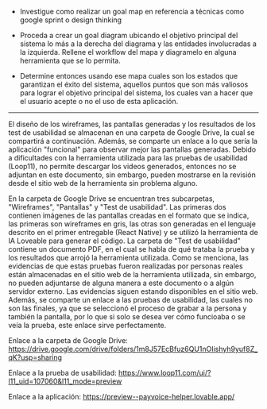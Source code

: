 - Investigue como realizar un goal map en referencia a técnicas como google sprint o design thinking

- Proceda a crear un goal diagram ubicando el objetivo principal del sistema lo más a la derecha del diagrama y las entidades involucradas a la izquierda. Rellene el workflow del mapa y diagramelo en alguna herramienta que se lo permita.

- Determine entonces usando ese mapa cuales son los estados que garantizan el éxito del sistema, aquellos puntos que son más valiosos para lograr el objetivo principal del sistema, los cuales van a hacer que el usuario acepte o no el uso de esta aplicación.
_________________________________________________

El diseño de los wireframes, las pantallas generadas y los resultados de los test de usabilidad se almacenan en una carpeta de Google Drive, la cual se compartirá a continuación. Además, se comparte un enlace a lo que sería la aplicación "funcional" para observar mejor las pantallas generadas.
Debido a dificultades con la herramienta utilizada para las pruebas de usabilidad (Loop11), no permite descargar los videos generados, entonces no se adjuntan en este documento, sin embargo, pueden mostrarse en la revisión desde el sitio web de la herramienta sin problema alguno.

En la carpeta de Google Drive se encuentran tres subcarpetas, "Wireframes", "Pantallas" y "Test de usabilidad". Las primeras dos contienen imágenes de las pantallas creadas en el formato que se indica, las primeras son wireframes en gris, las otras son generadas en el lenguaje descrito en el primer entregable (React Native) y se utilizó la herramienta de IA Loveable para generar el código. 
La carpeta de "Test de usabilidad" contiene un documento PDF, en el cual se habla de qué trataba la prueba y los resultados que arrojó la herramienta utilizada. Como se menciona, las evidencias de que estas pruebas fueron realizadas por personas reales están almacenadas en el sitio web de la herramienta utilizada, sin embargo, no pueden adjuntarse de alguna manera a este documento o a algún servidor externo. Las evidencias siguen estando disponibles en el sitio web.
Además, se comparte un enlace a las pruebas de usabilidad, las cuales no son las finales, ya que se seleccionó el proceso de grabar a la persona y también la pantalla, por lo que si solo se desea ver cómo funcioaba o se veía la prueba, este enlace sirve perfectamente.

Enlace a la carpeta de Google Drive:
https://drive.google.com/drive/folders/1m8J57EcBfuz6QU1nOIishyh9yuf8Z_qK?usp=sharing

Enlace a la prueba de usabilidad:
https://www.loop11.com/ui/?l11_uid=107060&l11_mode=preview

Enlace a la aplicación:
https://preview--payvoice-helper.lovable.app/
